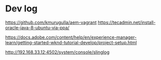 # Dev log
https://github.com/kmurugulla/aem-vagrant
https://tecadmin.net/install-oracle-java-8-ubuntu-via-ppa/

https://docs.adobe.com/content/help/en/experience-manager-learn/getting-started-wknd-tutorial-develop/project-setup.html

http://192.168.33.12:4502/system/console/slinglog